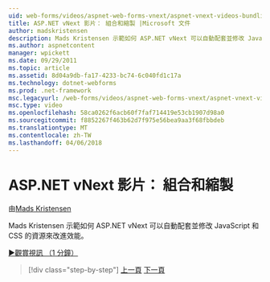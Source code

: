 ```yaml
---
uid: web-forms/videos/aspnet-web-forms-vnext/aspnet-vnext-videos-bundling-and-minification
title: ASP.NET vNext 影片： 組合和縮製 |Microsoft 文件
author: madskristensen
description: Mads Kristensen 示範如何 ASP.NET vNext 可以自動配套並修改 JavaScript 和 CSS 的資源來改進效能。
ms.author: aspnetcontent
manager: wpickett
ms.date: 09/29/2011
ms.topic: article
ms.assetid: 8d04a9db-fa17-4233-bc74-6c040fd1c17a
ms.technology: dotnet-webforms
ms.prod: .net-framework
msc.legacyurl: /web-forms/videos/aspnet-web-forms-vnext/aspnet-vnext-videos-bundling-and-minification
msc.type: video
ms.openlocfilehash: 58ca0262f6acb60f7faf714419e53cb1907d98a0
ms.sourcegitcommit: f8852267f463b62d7f975e56bea9aa3f68fbbdeb
ms.translationtype: MT
ms.contentlocale: zh-TW
ms.lasthandoff: 04/06/2018
---
```

<a name="aspnet-vnext-videos-bundling-and-minification"></a>ASP.NET vNext 影片： 組合和縮製
====================
由[Mads Kristensen](https://github.com/madskristensen)

Mads Kristensen 示範如何 ASP.NET vNext 可以自動配套並修改 JavaScript 和 CSS 的資源來改進效能。

[&#9654;觀賞視訊 （1 分鐘）](https://channel9.msdn.com/Blogs/ASP-NET-Site-Videos/aspnet-vnext-videos-bundling-and-minification)

> [!div class="step-by-step"]
> [上一頁](aspnet-45-web-forms-strong-typed-data-controls.md)
> [下一頁](getting-started-with-the-next-version-of-aspnet.md)
